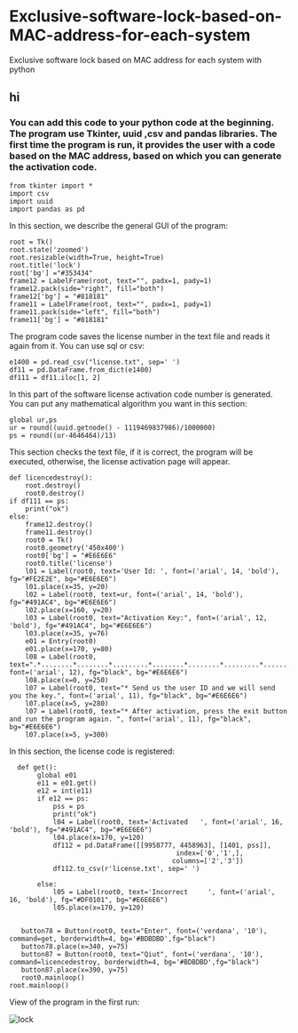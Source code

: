 # Exclusive-software-lock-based-on-MAC-address-for-each-system
Exclusive software lock based on MAC address for each system with python

## hi

### You can add this code to your python code at the beginning. The program use Tkinter, uuid ,csv and pandas libraries. The first time the program is run, it provides the user with a code based on the MAC address, based on which you can generate the activation code.


```
from tkinter import *
import csv
import uuid
import pandas as pd
```

In this section, we describe the general GUI of the program:


```
root = Tk()
root.state('zoomed')
root.resizable(width=True, height=True)
root.title('lock')
root['bg'] ="#353434"
frame12 = LabelFrame(root, text="", padx=1, pady=1)
frame12.pack(side="right", fill="both")
frame12['bg'] = "#818181"
frame11 = LabelFrame(root, text="", padx=1, pady=1)
frame11.pack(side="left", fill="both")
frame11['bg'] = "#818181"
```

The program code saves the license number in the text file and reads it again from it. You can use sql or csv:

```
e1400 = pd.read_csv("license.txt", sep=' ')
df11 = pd.DataFrame.from_dict(e1400)
df111 = df11.iloc[1, 2]
```
In this part of the software license activation code number is generated.
You can put any mathematical algorithm you want in this section:

```
global ur,ps
ur = round((uuid.getnode() - 1119469837986)/1000000)
ps = round((ur-4646464)/13)
```

This section checks the text file, if it is correct, the program will be executed, otherwise, the license activation page will appear.

```
def licencedestroy():
    root.destroy()
    root0.destroy()
if df111 == ps:
    print("ok")
else:
    frame12.destroy()
    frame11.destroy()
    root0 = Tk()
    root0.geometry('450x400')
    root0['bg'] = "#E6E6E6"
    root0.title('license')
    l01 = Label(root0, text='User Id: ', font=('arial', 14, 'bold'), fg="#FE2E2E", bg="#E6E6E6")
    l01.place(x=35, y=20)
    l02 = Label(root0, text=ur, font=('arial', 14, 'bold'), fg="#491AC4", bg="#E6E6E6")
    l02.place(x=160, y=20)
    l03 = Label(root0, text="Activation Key:", font=('arial', 12, 'bold'), fg="#491AC4", bg="#E6E6E6")
    l03.place(x=35, y=76)
    e01 = Entry(root0)
    e01.place(x=170, y=80)
    l08 = Label(root0, text=".*........*........*.........*........*........*.........*........*........*.........*........*........*.........*........*........*........*.", font=('arial', 12), fg="black", bg="#E6E6E6")
    l08.place(x=0, y=250)
    l07 = Label(root0, text="* Send us the user ID and we will send you the key.", font=('arial', 11), fg="black", bg="#E6E6E6")
    l07.place(x=5, y=280)
    l07 = Label(root0, text="* After activation, press the exit button and run the program again. ", font=('arial', 11), fg="black", bg="#E6E6E6")
    l07.place(x=5, y=300)
 ```
In this section, the license code is registered:

 ```
   def get():
        global e01
        e11 = e01.get()
        e12 = int(e11)
        if e12 == ps:
            pss = ps
            print("ok")
            l04 = Label(root0, text='Activated   ', font=('arial', 16, 'bold'), fg="#491AC4", bg="#E6E6E6")
            l04.place(x=170, y=120)
            df112 = pd.DataFrame([[9958777, 4458963], [1401, pss]],
                                           index=['0','1',],
                                          columns=['2','3'])
            df112.to_csv(r'license.txt', sep=' ')

        else:
            l05 = Label(root0, text='Incorrect     ', font=('arial', 16, 'bold'), fg="#DF0101", bg="#E6E6E6")
            l05.place(x=170, y=120)


    button78 = Button(root0, text="Enter", font=('verdana', '10'), command=get, borderwidth=4, bg='#BDBDBD',fg="black")
    button78.place(x=340, y=75)
    button87 = Button(root0, text="Qiut", font=('verdana', '10'), command=licencedestroy, borderwidth=4, bg='#BDBDBD',fg="black")
    button87.place(x=390, y=75)
    root0.mainloop()
root.mainloop()

```

View of the program in the first run:


![lock](https://user-images.githubusercontent.com/83895770/230839469-a4c0530d-34eb-425a-b46a-da18869b9245.png)
